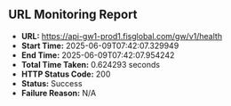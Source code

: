 ## URL Monitoring Report

- **URL:** https://api-gw1-prod1.fisglobal.com/gw/v1/health
- **Start Time:** 2025-06-09T07:42:07.329949
- **End Time:** 2025-06-09T07:42:07.954242
- **Total Time Taken:** 0.624293 seconds
- **HTTP Status Code:** 200
- **Status:** Success
- **Failure Reason:** N/A
